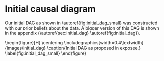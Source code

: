 # Initial causal diagram
Our initial DAG as shown in \autoref{fig:initial_dag_small} was constructed
with our prior beliefs about the data. A bigger version of this DAG is shown
in the appendix (\autoref{sec:initial_dag} \autoref{fig:initial_dag}). 

\begin{figure}[H]
	\centering
	\includegraphics[width=0.4\textwidth]{images/initial_dag}
	\caption{Initial DAG as proposed in exposee.}
	\label{fig:initial_dag_small}
\end{figure}
